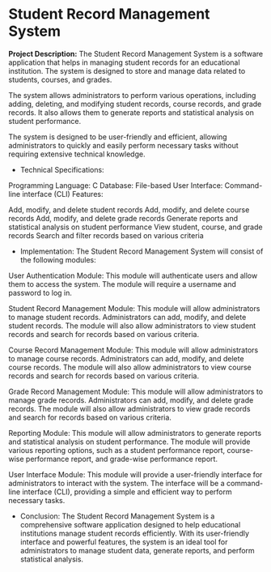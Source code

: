 # Student Record Management System

<b>Project Description:</b>
The Student Record Management System is a software application that helps in managing student records for an educational institution. The system is designed to store and manage data related to students, courses, and grades.

The system allows administrators to perform various operations, including adding, deleting, and modifying student records, course records, and grade records. It also allows them to generate reports and statistical analysis on student performance.

The system is designed to be user-friendly and efficient, allowing administrators to quickly and easily perform necessary tasks without requiring extensive technical knowledge.

* Technical Specifications:

Programming Language: C
Database: File-based
User Interface: Command-line interface (CLI)
Features:

Add, modify, and delete student records
Add, modify, and delete course records
Add, modify, and delete grade records
Generate reports and statistical analysis on student performance
View student, course, and grade records
Search and filter records based on various criteria<br>
* Implementation:
The Student Record Management System will consist of the following modules:

User Authentication Module: This module will authenticate users and allow them to access the system. The module will require a username and password to log in.

Student Record Management Module: This module will allow administrators to manage student records. Administrators can add, modify, and delete student records. The module will also allow administrators to view student records and search for records based on various criteria.

Course Record Management Module: This module will allow administrators to manage course records. Administrators can add, modify, and delete course records. The module will also allow administrators to view course records and search for records based on various criteria.

Grade Record Management Module: This module will allow administrators to manage grade records. Administrators can add, modify, and delete grade records. The module will also allow administrators to view grade records and search for records based on various criteria.

Reporting Module: This module will allow administrators to generate reports and statistical analysis on student performance. The module will provide various reporting options, such as a student performance report, course-wise performance report, and grade-wise performance report.

User Interface Module: This module will provide a user-friendly interface for administrators to interact with the system. The interface will be a command-line interface (CLI), providing a simple and efficient way to perform necessary tasks.

* Conclusion:
The Student Record Management System is a comprehensive software application designed to help educational institutions manage student records efficiently. With its user-friendly interface and powerful features, the system is an ideal tool for administrators to manage student data, generate reports, and perform statistical analysis.
